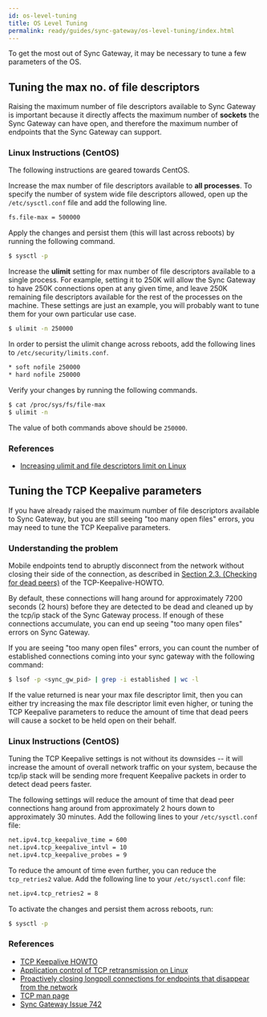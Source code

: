 ```yaml
---
id: os-level-tuning
title: OS Level Tuning
permalink: ready/guides/sync-gateway/os-level-tuning/index.html
---
```


To get the most out of Sync Gateway, it may be necessary to tune a few parameters of the OS.

## Tuning the max no. of file descriptors

Raising the maximum number of file descriptors available to Sync Gateway is important because it directly affects the maximum number of **sockets** the Sync Gateway can have open, and therefore the maximum number of endpoints that the Sync Gateway can support.

### Linux Instructions (CentOS)

The following instructions are geared towards CentOS.

Increase the max number of file descriptors available to **all processes**. To specify the number of system wide file descriptors allowed, open up the `/etc/sysctl.conf` file and add the following line.

```bash
fs.file-max = 500000
```

Apply the changes and persist them (this will last across reboots) by running the following command.

```bash
$ sysctl -p
```

Increase the **ulimit** setting for max number of file descriptors available to a single process. For example, setting it to 250K will allow the Sync Gateway to have 250K connections open at any given time, and leave 250K remaining file descriptors available for the rest of the processes on the machine. These settings are just an example, you will probably want to tune them for your own particular use case.

```bash
$ ulimit -n 250000
```

In order to persist the ulimit change across reboots, add the following lines to `/etc/security/limits.conf`.

```bash
* soft nofile 250000
* hard nofile 250000
```

Verify your changes by running the following commands.

```bash
$ cat /proc/sys/fs/file-max
$ ulimit -n 
```

The value of both commands above should be `250000`.

### References

- [Increasing ulimit and file descriptors limit on Linux](https://glassonionblog.wordpress.com/2013/01/27/increase-ulimit-and-file-descriptors-limit/)

## Tuning the TCP Keepalive parameters

If you have already raised the maximum number of file descriptors available to Sync Gateway, but you are still seeing "too many open files" errors, you may need to tune the TCP Keepalive parameters.

### Understanding the problem

Mobile endpoints tend to abruptly disconnect from the network without closing their side of the connection, as described in [Section 2.3. (Checking for dead peers)](http://tldp.org/HOWTO/TCP-Keepalive-HOWTO/overview.html) of the TCP-Keepalive-HOWTO.

By default, these connections will hang around for approximately 7200 seconds (2 hours) before they are detected to be dead and cleaned up by the tcp/ip stack of the Sync Gateway process. If enough of these connections accumulate, you can end up seeing "too many open files" errors on Sync Gateway.

If you are seeing "too many open files" errors, you can count the number of established connections coming into your sync gateway with the following command:

```bash
$ lsof -p <sync_gw_pid> | grep -i established | wc -l
```

If the value returned is near your max file descriptor limit, then you can either try increasing the max file descriptor limit even higher, or tuning the TCP Keepalive parameters to reduce the amount of time that dead peers will cause a socket to be held open on their behalf.

### Linux Instructions (CentOS)

Tuning the TCP Keepalive settings is not without its downsides -- it will increase the amount of overall network traffic on your system, because the tcp/ip stack will be sending more frequent Keepalive packets in order to detect dead peers faster.

The following settings will reduce the amount of time that dead peer connections hang around from approximately 2 hours down to approximately 30 minutes. Add the following lines to your `/etc/sysctl.conf` file:

```bash
net.ipv4.tcp_keepalive_time = 600
net.ipv4.tcp_keepalive_intvl = 10
net.ipv4.tcp_keepalive_probes = 9
```

To reduce the amount of time even further, you can reduce the `tcp_retries2` value. Add the following line to your `/etc/sysctl.conf` file:

```bash
net.ipv4.tcp_retries2 = 8
```

To activate the changes and persist them across reboots, run:

```bash
$ sysctl -p
```

### References

- [TCP Keepalive HOWTO](http://tldp.org/HOWTO/TCP-Keepalive-HOWTO/overview.html)
- [Application control of TCP retransmission on Linux](http://stackoverflow.com/questions/5907527/application-control-of-tcp-retransmission-on-linux)
- [Proactively closing longpoll connections for endpoints that disappear from the network](https://groups.google.com/forum/#!msg/golang-nuts/rRu6ibLNdeI/0bjSmO5fN_8J)
- [TCP man page](http://linux.die.net/man/7/tcp)
- [Sync Gateway Issue 742](https://github.com/couchbase/sync_gateway/issues/742)